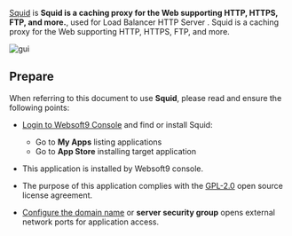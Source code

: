 [Squid](https://www.squid-cache.org/) is **Squid is a caching proxy for the Web supporting HTTP, HTTPS, FTP, and more.**, used for Load Balancer HTTP Server . Squid is a caching proxy for the Web supporting HTTP, HTTPS, FTP, and more.


![gui](https://libs.websoft9.com/Websoft9/DocsPicture/zh/squid/squid-gui-websoft9.png)


## Prepare

When referring to this document to use **Squid**, please read and ensure the following points:

- [Login to Websoft9 Console](./login-console) and find or install Squid:
  - Go to **My Apps** listing applications 
  - Go to **App Store** installing target application

- This application is installed by Websoft9 console.


- The purpose of this application complies with the [GPL-2.0](https://opensource.org/licenses/GPL-2.0) open source license agreement.


- [Configure the domain name](./domain-set) or **server security group** opens external network ports for application access.